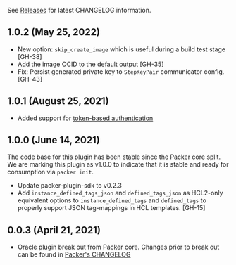 See [Releases](https://github.com/hashicorp/packer-plugin-oracle/releases) for latest CHANGELOG information.

## 1.0.2 (May 25, 2022)
* New option: `skip_create_image` which is useful during a build test stage [GH-38]
* Add the image OCID to the default output [GH-35]
* Fix: Persist generated private key to `StepKeyPair` communicator config. [GH-43]

## 1.0.1 (August 25, 2021)

* Added support for [token-based authentication](https://docs.oracle.com/en-us/iaas/Content/API/SDKDocs/clitoken.htm)

## 1.0.0 (June 14, 2021)

The code base for this plugin has been stable since the Packer core split.
We are marking this plugin as v1.0.0 to indicate that it is stable and ready for consumption via `packer init`.

* Update packer-plugin-sdk to v0.2.3
* Add `instance_defined_tags_json` and `defined_tags_json` as HCL2-only equivalent options
  to `instance_defined_tags` and `defined_tags` to properly support JSON tag-mappings in HCL templates. [GH-15]


## 0.0.3 (April 21, 2021)

* Oracle plugin break out from Packer core. Changes prior to break out can be found in [Packer's CHANGELOG](https://github.com/hashicorp/packer/blob/master/CHANGELOG.md)
